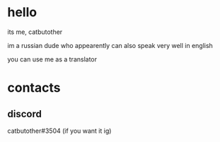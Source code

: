 # hello
its me, catbutother

im a russian dude who appearently can also speak very well in english

you can use me as a translator
# contacts
## discord
catbutother#3504
(if you want it ig)
